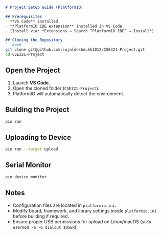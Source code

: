 ````markdown
# Project Setup Guide (PlatformIO)

## Prerequisites
- **VS Code** installed
- **PlatformIO IDE extension** installed in VS Code  
  (Install via: *Extensions → Search “PlatformIO IDE” → Install*)

## Cloning the Repository
```bash
git clone git@github.com:sujaldeshmukh1012/CSE321-Project.git
cd CSE321-Project
````

## Open the Project

1. Launch **VS Code**.
2. Open the cloned folder (`CSE321-Project`).
3. PlatformIO will automatically detect the environment.

## Building the Project

```bash
pio run
```

## Uploading to Device

```bash
pio run --target upload
```

## Serial Monitor

```bash
pio device monitor
```

## Notes

* Configuration files are located in `platformio.ini`.
* Modify board, framework, and library settings inside `platformio.ini` before building if required.
* Ensure proper USB permissions for upload on Linux/macOS (`sudo usermod -a -G dialout $USER`).

```
```
